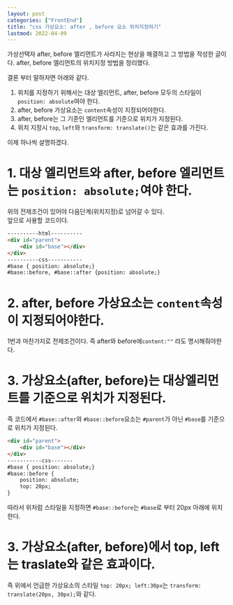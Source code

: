 ```yaml
---
layout: post
categories: ["FrontEnd"]
title: "css 가상요소: after , before 요소 위치지정하기"
lastmod: 2022-04-09
---
```

가상선택자 after, before 엘리먼트가 사라지는 현상을 해결하고 그 방법을 작성한 글이다. after, before 엘리먼트의 위치지정 방법을 정리했다.  
  
결론 부터 말하자면 아래와 같다.
1. 위치를 지정하기 위해서는 대상 엘리먼트, after, before 모두의 스타일이 `position: absolute`여야 한다.
2. after, before 가상요소는 `content`속성이 지정되어야한다.
3. after, before는 그 기준인 엘리먼트를 기준으로 위치가 지정된다.
4. 위치 지정시 `top`, `left`와 `transform: translate()`는 같은 효과를 가진다.  
  
이제 하나씩 설명하겠다.  
# 1. 대상 엘리먼트와 after, before 엘리먼트는 `position: absolute;`여야 한다. 
위의 전제조건이 있어야 다음단계(위치지정)로 넘어갈 수 있다.  
앞으로 사용할 코드이다.
```html
----------html----------
<div id="parent">
    <div id="base"></div>
</div>
----------css-----------
#base { position: absolute;}
#base::before, #base::after {position: absolute;}
```
 
# 2. after, before 가상요소는 `content`속성이 지정되어야한다.
1번과 마찬가지로 전제조건이다. 즉 after와 before에`content:""` 라도 명시해줘야한다.  

# 3. 가상요소(after, before)는 대상엘리먼트를 기준으로 위치가 지정된다.
즉 코드에서 `#base::after`와 `#base::before`요소는 `#parent`가 아닌 `#base`를 기준으로 위치가 지정된다.
```html
<div id="parent">
    <div id="base"></div>
</div>
-----------css-------
#base { position: absolute;}
#base::before {
    position: absolute;
    top: 20px;
}
```
따라서 위처럼 스타일을 지정하면 `#base::before`는 `#base`로 부터 20px 아래에 위치한다.  
  
# 3. 가상요소(after, before)에서 top, left는 traslate와 같은 효과이다.
즉 위에서 언급한 가상요소의 스타일 `top: 20px; left:30px`는 `transform: translate(20px, 30px);`와 같다.
